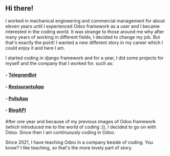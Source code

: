 ## Hi there!

I worked in mechanical engineering and commercial management for about eleven years until I experienced Odoo framework as a user and I became interested in the coding world. It was strange to those around me why after many years of working in different fields, I decided to change my job. But that's exactly the point! I wanted a new different story in my career which I could enjoy it and here I am.

I started coding in django framework and for a year, I did some projects for myself and the company that I worked for. such as:

#### - [TelegramBot](https://github.com/PilaPont/TelegramBot)

#### - [RestaurantsApp](https://github.com/PilaPont/RestaurantsApp)

#### - [PollsApp](https://github.com/PilaPont/PollsApp)

#### - [BlogAPI](https://github.com/PilaPont/blog)

After one year and because of my previous images of Odoo framework (which introduced me to the world of coding :)), I decided to go on with Odoo. Since then I am continuously coding in Odoo.

Since 2021, I have teaching Odoo in a company beside of coding. You know? I like teaching, so that's the more lovely part of story.

<!--
**PilaPont/PilaPont** is a ✨ _special_ ✨ repository because its `README.md` (this file) appears on your GitHub profile.

Here are some ideas to get you started:

- 🔭 I’m currently working on ...
- 🌱 I’m currently learning ...
- 👯 I’m looking to collaborate on ...
- 🤔 I’m looking for help with ...
- 💬 Ask me about ...
- 📫 How to reach me: ...
- 😄 Pronouns: ...
- ⚡ Fun fact: ...
-->
